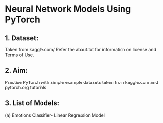 # Neural Network Models Using PyTorch

## 1. Dataset: 
Taken from kaggle.com/ Refer the about.txt for information on license and Terms of Use. 

## 2. Aim: 
Practise PyTorch with simple example datasets taken from kaggle.com and pytorch.org tutorials

## 3. List of Models:
(a) Emotions Classifier- Linear Regression Model
